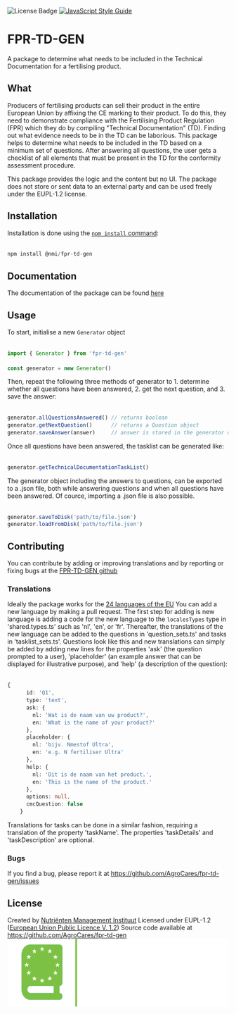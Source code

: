![License Badge](https://img.shields.io/badge/Licence-EUPL--1.2-333399)
[![JavaScript Style Guide](https://img.shields.io/badge/code_style-standard-brightgreen.svg)](https://standardjs.com)

# FPR-TD-GEN

A package to determine what needs to be included in the Technical Documentation for a fertilising product.

## What
Producers of fertilising products can sell their product in the entire European Union by affixing the CE marking to their product. To do this, they need to demonstrate compliance with the Fertilising Product Regulation (FPR) which they do by compiling "Technical Documentation" (TD). Finding out what evidence needs to be in the TD can be laborious. This package helps to determine what needs to be included in the TD based on a minimum set of questions. After answering all questions, the user gets a checklist of all elements that must be present in the TD for the conformity assessment procedure.

This package provides the logic and the content but no UI. The package does not store or sent data to an external party and can be used freely under the EUPL-1.2 license.

## Installation
Installation is done using the [`npm install` command](https://docs.npmjs.com/getting-started/installing-npm-packages-locally):

```javascript

npm install @nmi/fpr-td-gen

```

## Documentation
The documentation of the package can be found [here](https://agrocares.github.io/fpr-td-gen/)


## Usage
To start, initialise a new `Generator` object

```typescript

import { Generator } from 'fpr-td-gen' 

const generator = new Generator()

```

Then, repeat the following three methods of generator to 1. determine whether all questions have been answered, 2. get the next question, and 3. save the answer:

```typescript

generator.allQuestionsAnswered() // returns boolean
generator.getNextQuestion()      // returns a Question object
generator.saveAnswer(answer)     // answer is stored in the generator object

```

Once all questions have been answered, the tasklist can be generated like:

```typescript

generator.getTechnicalDocumentationTaskList()

```

The generator object including the answers to questions, can be exported to a .json file, both while answering questions and when all questions have been answered. Of cource, importing a .json file is also possible.

```typescript

generator.saveToDisk('path/to/file.json')
generator.loadFromDisk('path/to/file.json')

```

## Contributing
You can contribute by adding or improving translations and by reporting or fixing bugs at the [FPR-TD-GEN github](https://github.com/AgroCares/fpr-td-gen/)

### Translations
Ideally the package works for the [24 languages of the EU](https://european-union.europa.eu/principles-countries-history/languages_en)
You can add a new language by making a pull request. The first step for adding is new language is adding a code for the new language to the `localesTypes` type in 'shared.types.ts' such as 'nl', 'en', or 'fr'. Thereafter, the translations of the new language can be added to the questions in 'question_sets.ts' and tasks in 'tasklist_sets.ts'.
Questions look like this and new translations can simply be added by adding new lines for the properties 'ask' (the question prompted to a user), 'placeholder' (an example answer that can be displayed for illustrative purpose), and 'help' (a description of the question):

```typescript

{
      id: 'Q1',
      type: 'text',
      ask: {
        nl: 'Wat is de naam van uw product?',
        en: 'What is the name of your product?'
      },
      placeholder: {
        nl: 'bijv. Nmestof Ultra',
        en: 'e.g. N fertiliser Ultra'
      },
      help: {
        nl: 'Dit is de naam van het product.',
        en: 'This is the name of the product.'
      },
      options: null,
      cmcQuestion: false
    }

```
Translations for tasks can be done in a similar  fashion, requiring a translation of the property 'taskName'. The properties 'taskDetails' and 'taskDescription' are optional.

### Bugs
If you find a bug, please report it at https://github.com/AgroCares/fpr-td-gen/issues

## License
Created by [Nutriënten Management Instituut](https://www.nmi-agro.nl)
Licensed under EUPL-1.2 ([European Union Public Licence V. 1.2](https://joinup.ec.europa.eu/collection/eupl/eupl-text-eupl-12))
Source code available at https://github.com/AgroCares/fpr-td-gen
![fpr-td-gen](logo_fpr_td_gen.png)